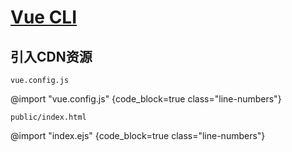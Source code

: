 <link rel="stylesheet" href="https://zhmhbest.gitee.io/hellomathematics/style/index.css">
<script src="https://zhmhbest.gitee.io/hellomathematics/style/index.js"></script>

# [Vue CLI](../index.html)

## 引入CDN资源

`vue.config.js`

@import "vue.config.js" {code_block=true class="line-numbers"}

`public/index.html`

@import "index.ejs" {code_block=true class="line-numbers"}
